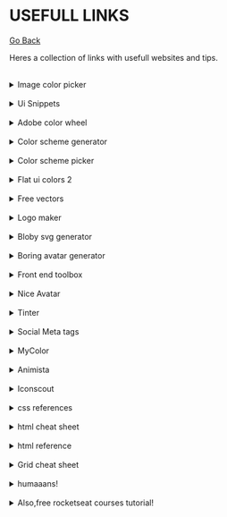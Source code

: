 # USEFULL LINKS

[Go Back](README.md)

Heres a collection of links with usefull websites and tips.

<br>
<details>
    <summary>Image color picker</summary>
    <br>
        <a href="https://imagecolorpicker.com/pt-pt" >
            <img src="images/button.png" />
        </a>
    <br><br>
    <img src="images/image-color-picker.png"/>
</details>

<br>
<details>
    <summary>Ui Snippets</summary>
    <br>
        <a href="https://ui-snippets.dev/" >
            <img src="images/button.png" />
        </a>
    <br><br>
    <img src="images/ui-snippets.png" />
</details>

<br>
<details>
    <summary>Adobe color wheel</summary>
    <br>
        <a href="https://color.adobe.com/pt/create/color-wheel" >
            <img src="images/button.png" />
        </a>
    <br><br>
    <img src="images/adobe-color-picker.png" />
</details>

<br>
<details>
    <summary>Color scheme generator</summary>
    <br>
        <a href="https://coolors.co/" >
            <img src="images/button.png" />
        </a>
    <br><br>
    <img src="images/scheme-generator.png" />
</details>

<br>
<details>
    <summary>Color scheme picker</summary>
    <br>
        <a href="https://www.schemecolor.com/" >
            <img src="images/button.png" />
        </a>
    <br><br>
    <img src="images/color-scheme-picker.png" />
</details>

<br>
<details>
    <summary>Flat ui colors 2</summary>
    <br>
        <a href="https://flatuicolors.com/" >
            <img src="images/button.png" />
        </a>
    <br><br>
    <img src="images/flatuicolors.png" />
</details>

<br>
<details>
    <summary>Free vectors</summary>
    <br>
        <a href="https://www.flaticon.com/" >
            <img src="images/button.png" />
        </a>
    <br><br>
    <img src="images/flaticon.png" />
</details>

<br>
<details>
    <summary>Logo maker</summary>
    <br>
        <a href="https://logomakr.com/" >
            <img src="images/button.png" />
        </a>
    <br><br>
    <img src="images/logomakr.png" />
</details>

<br>
<details>
    <summary>Bloby svg generator</summary>
    <br>
        <a href="https://bloby.co/" >
            <img src="images/button.png" />
        </a>
    <br><br>
    <img src="images/blobysvg.png" />
</details>

<br>
<details>
    <summary>Boring avatar generator</summary>
    <br>
        <a href="https://boringavatars.com/" >
            <img src="images/button.png" />
        </a>
    <br><br>
    <img src="images/boringavatars.png" />
</details>

<br>
<details>
    <summary>Front end toolbox</summary>
    <br>
        <a href="https://www.akshay.rocks/resources" >
            <img src="images/button.png" />
        </a>
    <br><br>
    <img src="images/skshay.png" />
</details>

<br>
<details>
    <summary>Nice Avatar</summary>
    <br>
        <a href="https://nice-avatar.chilllab.io/?ref=producthunt" >
            <img src="images/button.png" />
        </a>
    <br><br>
    <img src="images/niceavatar.png" />
</details>

<br>
<details>
    <summary>Tinter</summary>
    <br>
        <a href="https://tinter.uxie.io/" >
            <img src="images/button.png" />
        </a>
    <br><br>
    <img src="images/tinter.png" />
</details>

<br>
<details>
    <summary>Social Meta tags</summary>
    <br>
        <a href="https://shashiirk.github.io/social-tags/" >
            <img src="images/button.png" />
        </a>
    <br><br>
    <img src="images/social_tags.png" />
</details>

<br>
<details>
    <summary>MyColor</summary>
    <br>
        <a href="https://mycolor.space/" >
            <img src="images/button.png" />
        </a>
    <br><br>
    <img src="images/mycolor.png" />
</details>

<br>
<details>
    <summary>Animista</summary>
    <br>
        <a href="https://animista.net/" >
            <img src="images/button.png" />
        </a>
    <br><br>
    <img src="images/animista.png" />
</details>

<br>
<details>
    <summary>Iconscout</summary>
    <br>
        <a href="https://iconscout.com/" >
            <img src="images/button.png" />
        </a>
    <br><br>
    <img src="images/iconscout.png" />
</details>

<br>
<details>
    <summary>css references</summary>
    <br>
        <a href="https://cssreference.io/" >
            <img src="images/button.png" />
        </a>
    <br><br>
    <img src="images/cssreference.png" />
</details>

<br>
<details>
    <summary>html cheat sheet</summary>
    <br>
        <a href="https://htmlcheatsheet.com/" >
            <img src="images/button.png" />
        </a>
    <br><br>
    <img src="images/htmlcheatsheet.png" />
</details>

<br>
<details>
    <summary>html reference</summary>
    <br>
        <a href="https://htmlreference.io/" >
            <img src="images/button.png" />
        </a>
    <br><br>
    <img src="images/htmlreference.png" />
</details>

<br>
<details>
    <summary>Grid cheat sheet</summary>
    <br>
        <a href="https://grid.malven.co/" >
            <img src="images/button.png" />
        </a>
    <br><br>
    <img src="images/gridcheatsheet.png" />
</details>


<br>
<details>
    <summary>humaaans!</summary>
    <br>
        <a href="https://blush.design/collections/humaaans/humaaans" >
            <img src="images/button.png" />
        </a>
    <br><br>
    <img src="images/humaaans.gif" />
</details>

<br>
<details>
    <summary>Also,free rocketseat courses tutorial!</summary>
    <br>
        <a href="https://www.youtube.com/watch?v=dQw4w9WgXcQ&ab_channel=RickAstley" >
            <img src="images/button.png" />
        </a>
    <br><br>
    <img src="images/nice.gif" />
</details>
